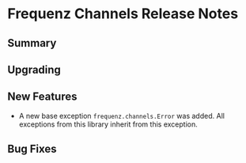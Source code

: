 # Frequenz Channels Release Notes

## Summary

<!-- Here goes a general summary of what this release is about -->

## Upgrading

<!-- Here goes notes on how to upgrade from previous versions, including if there are any depractions and what they should be replaced with -->

## New Features

* A new base exception `frequenz.channels.Error` was added. All exceptions from
  this library inherit from this exception.

## Bug Fixes

<!-- Here goes notable bug fixes that are worth a special mention or explanation -->
